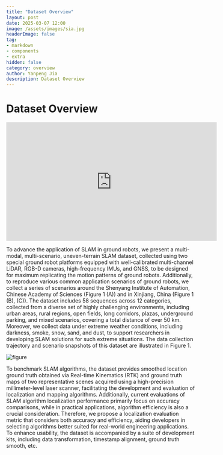 ```yaml
---
title: "Dataset Overview"
layout: post
date: 2025-03-07 12:00
image: /assets/images/sia.jpg
headerImage: false
tag:
- markdown
- components
- extra
hidden: false
category: overview
author: Yanpeng Jia
description: Dataset Overview
---
```


# Dataset Overview

<iframe width="560" height="315" src="https://www.youtube.com/embed/Vcbka12Dah4?si=wCrhxKtRH1iDRXcK" title="YouTube video player" frameborder="0" allow="accelerometer; autoplay; clipboard-write; encrypted-media; gyroscope; picture-in-picture; web-share" referrerpolicy="strict-origin-when-cross-origin" allowfullscreen></iframe>

To advance the application of SLAM in ground robots, we present a multi-modal, multi-scenario, uneven-terrain SLAM dataset, collected using two special ground robot platforms equipped with well-calibrated multi-channel LiDAR, RGB-D cameras, high-frequency IMUs, and GNSS, to be designed for maximum replicating the motion patterns of ground robots. Additionally, to reproduce various common application scenarios of ground robots, we collect a series of scenarios around the Shenyang Institute of Automation, Chinese Academy of Sciences (Figure 1 (A)) and in Xinjiang, China (Figure 1 (B), (C)). The dataset includes 58 sequences across 12 categories, collected from a diverse set of highly challenging environments, including urban areas, rural regions, open fields, long corridors, plazas, underground parking, and mixed scenarios, covering a total distance of over 50 km. Moreover, we collect data under extreme weather conditions, including darkness, smoke, snow, sand, and dust, to support researchers in developing SLAM solutions for such extreme situations. The data collection trajectory and scenario snapshots of this dataset are illustrated in Figure 1.

![figure](./assets/image/figure1.png)

To benchmark SLAM algorithms, the dataset provides smoothed location ground truth obtained via Real-time Kinematics (RTK) and ground truth maps of two representative scenes acquired using a high-precision millimeter-level laser scanner, facilitating the development and evaluation of localization and mapping algorithms. Additionally, current evaluations of SLAM algorithm localization performance primarily focus on accuracy comparisons, while in practical applications, algorithm efficiency is also a crucial consideration. Therefore, we propose a localization evaluation metric that considers both accuracy and efficiency, aiding developers in selecting algorithms better suited for real-world engineering applications. To enhance usability, the dataset is accompanied by a suite of development kits, including data transformation, timestamp alignment, ground truth smooth, etc.









































